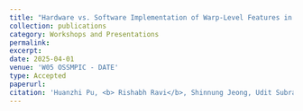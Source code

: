 ```yaml
---
title: "Hardware vs. Software Implementation of Warp-Level Features in Vortex RISC-V GPU"
collection: publications
category: Workshops and Presentations
permalink: 
excerpt: 
date: 2025-04-01
venue: 'W05 OSSMPIC - DATE'
type: Accepted
paperurl: 
citation: 'Huanzhi Pu, <b> Rishabh Ravi</b>, Shinnung Jeong, Udit Subramanya, Euijun Chung, Jisheng Zhao, Chihyo Ahn, Hyesoon Kim; Open Source Solutions for Massively Parallel Integrated Circuits at DATE 2025, Lyon, Spain, Apr 2025'
---
```

